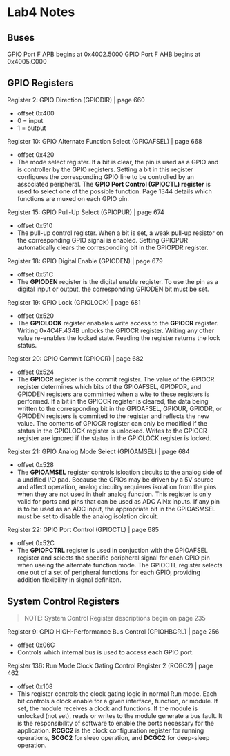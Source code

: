 # Lab4 Notes

## Buses
GPIO Port F APB begins at 0x4002.5000
GPIO Port F AHB begins at 0x4005.C000

## GPIO Registers
Register 2: GPIO Direction (GPIODIR) | page 660
- offset 0x400
- 0 = input
- 1 = output

Register 10: GPIO Alternate Function Select (GPIOAFSEL) | page 668
- offset 0x420
- The mode select register. If a bit is clear, the pin is used as a GPIO and  
  is controller by the GPIO registers. Setting a bit in this register
  configures the corresponding GPIO line to be controlled by an associated
  peripheral. The **GPIO Port Control (GPIOCTL) register** is used to select
  one of the possible function. Page 1344 details which functions are muxed
  on each GPIO pin.

Register 15: GPIO Pull-Up Select (GPIOPUR) | page 674
- offset 0x510
- The pull-up control register. When a bit is set, a  weak pull-up resistor
  on the corresponding GPIO signal is enabled. Setting GPIOPUR
  automatically clears the corresponding bit in the GPIOPDR register.

Register 18: GPIO Digital Enable (GPIODEN) | page 679
- offset 0x51C
- The **GPIODEN** register is the digital enable register. To use the pin
  as a digital input or output, the corresponding GPIODEN bit must be set.

Register 19: GPIO Lock (GPIOLOCK) | page 681
- offset 0x520
- The **GPIOLOCK** register enabales write access to the **GPIOCR**
  register. Writing 0x4C4F.434B unlocks the GPIOCR register. Writing any
  other value re-enables the locked state. Reading the register returns the
  lock status.

Register 20: GPIO Commit (GPIOCR) | page 682
- offset 0x524
- The **GPIOCR** register is the commit register. The value of the GPIOCR
  register determines which bits of the GPIOAFSEL, GPIOPDR, and GPIODEN
  registers are comminted when a wite to these registers is performed. If
  a bit in the GPIOCR register is cleared, the data being written to the
  corresponding bit in the GPIOAFSEL, GPIOUR, GPIODR, or GPIODEN registers
  is commited to the register and reflects the new value. The contents of
  GPIOCR register can only be modified if the status in the GPIOLOCK
  register is unlocked. Writes to the GPIOCR register are ignored if the
  status in the GPIOLOCK register is locked.

Register 21: GPIO Analog Mode Select (GPIOAMSEL) | page 684
- offset 0x528
- The **GPIOAMSEL** register controls isloation circuits to the analog side
  of a undified I/O pad. Because the GPIOs may be driven by a 5V source and 
  affect operation, analog circuitry requieres isolation from the pins when
  they are not used in their analog function. This register is only valid
  for ports and pins that can be used as ADC AINx inputs. If any pin is to
  be used as an ADC input, the appropriate bit in the GPIOASMSEL must be set
  to disable the analog isolation circuit.

Register 22: GPIO Port Control (GPIOCTL) | page 685
- offset 0x52C
- The **GPIOPCTRL** register is used in conjuction with the GPIOAFSEL register
  and selects the specific peripheral signal for each GPIO pin when useing the
  alternate function mode. The GPIOCTL register selects one out of a set of
  peripheral functions for each GPIO, providing addition flexibility in signal
  definiton.

## System Control Registers
> NOTE: System Control Register descriptions begin on page 235

Register 9: GPIO HIGH-Performance Bus Control (GPIOHBCRL) | page 256
- offset 0x06C
- Controls which internal bus is used to access each GPIO port.

Register 136: Run Mode Clock Gating Control Register 2 (RCGC2) | page 462
- offset 0x108
- This register controls the clock gating logic in normal Run mode. Each bit
  controls a clock enable for a given interface, function, or module. If
  set, the module receives a clock and functions. If the module is unlocked
  (not set), reads or writes to the module generate a bus fault. It is the
  responsibility of software to enable the ports necessary for the
  application. **RCGC2** is the clock configuration register for running
  operations, **SCGC2** for sleeo operation, and **DCGC2** for deep-sleep
  operation.


